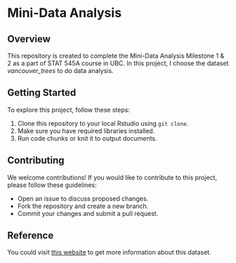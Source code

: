 # Mini-Data Analysis
## Overview
This repository is created to complete the Mini-Data Analysis Milestone 1 & 2 as a part of STAT 545A course in UBC. In this project, I choose the dataset *vancouver_trees* to do data analysis. 

## Getting Started
To explore this project, follow these steps:
1. Clone this repository to your local Rstudio using `git clone`.
2. Make sure you have required libraries installed.
3. Run code chunks or knit it to output documents.

## Contributing
We welcome contributions! If you would like to contribute to this project, please follow these guidelines:
- Open an issue to discuss proposed changes.
- Fork the repository and create a new branch.
- Commit your changes and submit a pull request.

## Reference
You could visit [this website](https://opendata.vancouver.ca/explore/dataset/street-trees/information/) to get more information about this dataset. 
